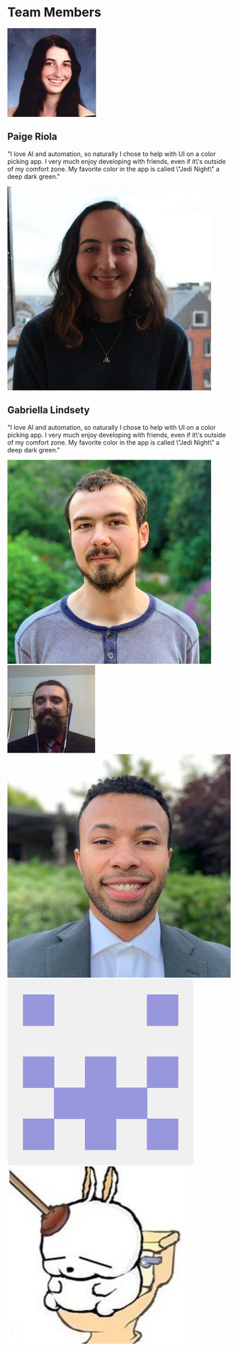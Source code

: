 <h1>Team Members</h1>
<div>
  <img class="profileImg" src="paige.jpg">
  <h2>Paige Riola</h2>
  <p>"I love AI and automation, so naturally I chose to help with UI on a
                                color picking app. I very much enjoy developing with friends, even
                                if it\'s outside of my comfort zone. My favorite color in the app is
                                called \"Jedi Night\" a deep dark green."</p>
</div>
<div>
  <img class="profileImg" src="gabby.jpg">
</div>
<div>
  <h2>Gabriella Lindsety</h2>
  <p>"I love AI and automation, so naturally I chose to help with UI on a
                                color picking app. I very much enjoy developing with friends, even
                                if it\'s outside of my comfort zone. My favorite color in the app is
                                called \"Jedi Night\" a deep dark green."</p>
 </div>
<img class="profileImg" src="dustin.jpg">
<img class="profileImg" src="daniel.jpg">
<img class="profileImg" src="shealtiel.png">
<img class="profileImg" src="andrew.png">
<img class="profileImg" src="melanie.jpg">
